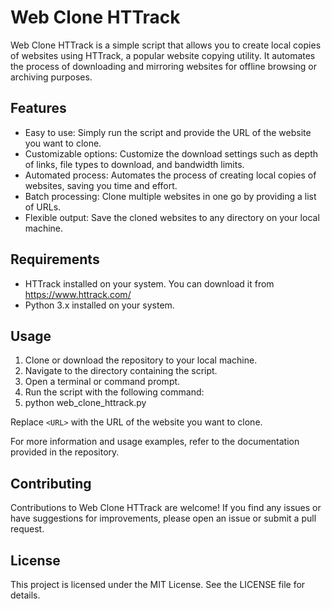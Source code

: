 # Web Clone HTTrack

Web Clone HTTrack is a simple script that allows you to create local copies of websites using HTTrack, a popular website copying utility. It automates the process of downloading and mirroring websites for offline browsing or archiving purposes.

## Features

- Easy to use: Simply run the script and provide the URL of the website you want to clone.
- Customizable options: Customize the download settings such as depth of links, file types to download, and bandwidth limits.
- Automated process: Automates the process of creating local copies of websites, saving you time and effort.
- Batch processing: Clone multiple websites in one go by providing a list of URLs.
- Flexible output: Save the cloned websites to any directory on your local machine.

## Requirements

- HTTrack installed on your system. You can download it from https://www.httrack.com/
- Python 3.x installed on your system.

## Usage

1. Clone or download the repository to your local machine.
2. Navigate to the directory containing the script.
3. Open a terminal or command prompt.
4. Run the script with the following command:
5. python web_clone_httrack.py <URL>

Replace `<URL>` with the URL of the website you want to clone.

For more information and usage examples, refer to the documentation provided in the repository.

## Contributing

Contributions to Web Clone HTTrack are welcome! If you find any issues or have suggestions for improvements, please open an issue or submit a pull request.

## License

This project is licensed under the MIT License. See the LICENSE file for details.

